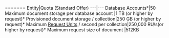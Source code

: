 =======
Entity|Quota (Standard Offer)
---|---
Database Accounts*|50
Maximum document storage per database account |1 TB (or higher by request)*
Provisioned document storage / collection|250 GB (or higher by request)*
Maximum [Request Units](../articles/documentdb/documentdb-request-units.md) / second per collection|250,000 RU/s(or higher by request)*
Maximum request size of document |512KB